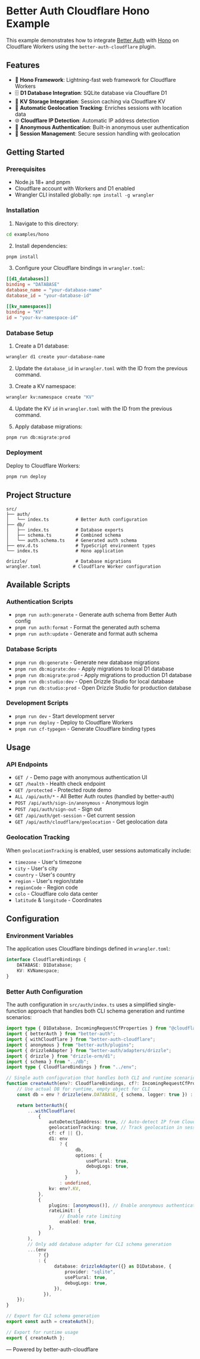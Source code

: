 # Better Auth Cloudflare Hono Example

This example demonstrates how to integrate [Better Auth](https://github.com/better-auth/better-auth) with [Hono](https://hono.dev/) on Cloudflare Workers using the `better-auth-cloudflare` plugin.

## Features

- 🚀 **Hono Framework**: Lightning-fast web framework for Cloudflare Workers
- 🗄️ **D1 Database Integration**: SQLite database via Cloudflare D1
- 🔌 **KV Storage Integration**: Session caching via Cloudflare KV
- 📍 **Automatic Geolocation Tracking**: Enriches sessions with location data
- 🌐 **Cloudflare IP Detection**: Automatic IP address detection
- 👤 **Anonymous Authentication**: Built-in anonymous user authentication
- 🔐 **Session Management**: Secure session handling with geolocation

## Getting Started

### Prerequisites

- Node.js 18+ and pnpm
- Cloudflare account with Workers and D1 enabled
- Wrangler CLI installed globally: `npm install -g wrangler`

### Installation

1. Navigate to this directory:

```bash
cd examples/hono
```

2. Install dependencies:

```bash
pnpm install
```

3. Configure your Cloudflare bindings in `wrangler.toml`:

```toml
[[d1_databases]]
binding = "DATABASE"
database_name = "your-database-name"
database_id = "your-database-id"

[[kv_namespaces]]
binding = "KV"
id = "your-kv-namespace-id"
```

### Database Setup

1. Create a D1 database:

```bash
wrangler d1 create your-database-name
```

2. Update the `database_id` in `wrangler.toml` with the ID from the previous command.

3. Create a KV namespace:

```bash
wrangler kv:namespace create "KV"
```

4. Update the KV `id` in `wrangler.toml` with the ID from the previous command.

5. Apply database migrations:

```bash
pnpm run db:migrate:prod
```

### Deployment

Deploy to Cloudflare Workers:

```bash
pnpm run deploy
```

## Project Structure

```
src/
├── auth/
│   └── index.ts          # Better Auth configuration
├── db/
│   ├── index.ts          # Database exports
│   ├── schema.ts         # Combined schema
│   └── auth.schema.ts    # Generated auth schema
├── env.d.ts              # TypeScript environment types
└── index.ts              # Hono application

drizzle/                  # Database migrations
wrangler.toml            # Cloudflare Worker configuration
```

## Available Scripts

### Authentication Scripts

- `pnpm run auth:generate` - Generate auth schema from Better Auth config
- `pnpm run auth:format` - Format the generated auth schema
- `pnpm run auth:update` - Generate and format auth schema

### Database Scripts

- `pnpm run db:generate` - Generate new database migrations
- `pnpm run db:migrate:dev` - Apply migrations to local D1 database
- `pnpm run db:migrate:prod` - Apply migrations to production D1 database
- `pnpm run db:studio:dev` - Open Drizzle Studio for local database
- `pnpm run db:studio:prod` - Open Drizzle Studio for production database

### Development Scripts

- `pnpm run dev` - Start development server
- `pnpm run deploy` - Deploy to Cloudflare Workers
- `pnpm run cf-typegen` - Generate Cloudflare binding types

## Usage

### API Endpoints

- `GET /` - Demo page with anonymous authentication UI
- `GET /health` - Health check endpoint
- `GET /protected` - Protected route demo
- `ALL /api/auth/*` - All Better Auth routes (handled by better-auth)
- `POST /api/auth/sign-in/anonymous` - Anonymous login
- `POST /api/auth/sign-out` - Sign out
- `GET /api/auth/get-session` - Get current session
- `GET /api/auth/cloudflare/geolocation` - Get geolocation data

### Geolocation Tracking

When `geolocationTracking` is enabled, user sessions automatically include:

- `timezone` - User's timezone
- `city` - User's city
- `country` - User's country
- `region` - User's region/state
- `regionCode` - Region code
- `colo` - Cloudflare colo data center
- `latitude` & `longitude` - Coordinates

## Configuration

### Environment Variables

The application uses Cloudflare bindings defined in `wrangler.toml`:

```typescript
interface CloudflareBindings {
    DATABASE: D1Database;
    KV: KVNamespace;
}
```

### Better Auth Configuration

The auth configuration in `src/auth/index.ts` uses a simplified single-function approach that handles both CLI schema generation and runtime scenarios:

```typescript
import type { D1Database, IncomingRequestCfProperties } from "@cloudflare/workers-types";
import { betterAuth } from "better-auth";
import { withCloudflare } from "better-auth-cloudflare";
import { anonymous } from "better-auth/plugins";
import { drizzleAdapter } from "better-auth/adapters/drizzle";
import { drizzle } from "drizzle-orm/d1";
import { schema } from "../db";
import type { CloudflareBindings } from "../env";

// Single auth configuration that handles both CLI and runtime scenarios
function createAuth(env?: CloudflareBindings, cf?: IncomingRequestCfProperties) {
    // Use actual DB for runtime, empty object for CLI
    const db = env ? drizzle(env.DATABASE, { schema, logger: true }) : ({} as any);

    return betterAuth({
        ...withCloudflare(
            {
                autoDetectIpAddress: true, // Auto-detect IP from Cloudflare headers
                geolocationTracking: true, // Track geolocation in sessions
                cf: cf || {},
                d1: env
                    ? {
                          db,
                          options: {
                              usePlural: true,
                              debugLogs: true,
                          },
                      }
                    : undefined,
                kv: env?.KV,
            },
            {
                plugins: [anonymous()], // Enable anonymous authentication
                rateLimit: {
                    // Enable rate limiting
                    enabled: true,
                },
            }
        ),
        // Only add database adapter for CLI schema generation
        ...(env
            ? {}
            : {
                  database: drizzleAdapter({} as D1Database, {
                      provider: "sqlite",
                      usePlural: true,
                      debugLogs: true,
                  }),
              }),
    });
}

// Export for CLI schema generation
export const auth = createAuth();

// Export for runtime usage
export { createAuth };
```

—
Powered by better-auth-cloudflare